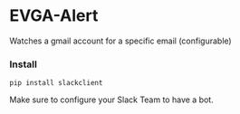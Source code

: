 # EVGA-Alert

Watches a gmail account for a specific email (configurable)

### Install

`pip install slackclient`

Make sure to configure your Slack Team to have a bot.
